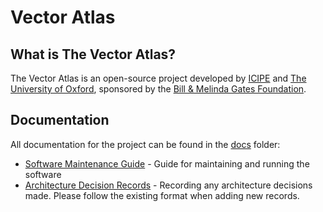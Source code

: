 # Vector Atlas

## What is The Vector Atlas?

The Vector Atlas is an open-source project developed by [ICIPE](http://www.icipe.org/) and [The University of Oxford](https://www.ox.ac.uk/), sponsored by the [Bill & Melinda Gates Foundation](https://www.gatesfoundation.org/).

## Documentation

All documentation for the project can be found in the [docs](./docs/) folder:
 - [Software Maintenance Guide](./docs/SMG.md) - Guide for maintaining and running the software
 - [Architecture Decision Records](./docs/ADRs/) - Recording any architecture decisions made. Please follow the existing format when adding new records.